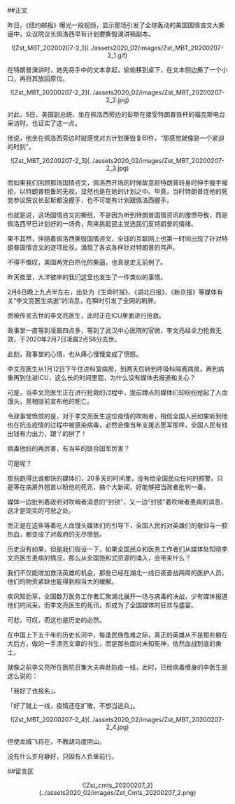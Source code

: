 ##正文

昨日，《纽约邮报》曝光一段视频，显示那场引发了全球轰动的美国国情咨文大撕逼中，众议院议长佩洛西早有计划要撕毁演讲稿副本。

 <div align="center">![Zst_MBT_20200207-2_1](../assets2020_02/images/Zst_MBT_20200207-2_1.gif)</div>

在特朗普演讲时，她先将手中的文本拿起，偷偷移到桌下，在文本侧边撕了一个小口，再将其放回原位。

 <div align="center">![Zst_MBT_20200207-2_2](../assets2020_02/images/Zst_MBT_20200207-2_2.jpg)</div>

对此，5日，美国副总统、坐在佩洛西旁边的彭斯在接受特朗普铁杆的福克斯电台采访时，也证实了这一点。

他说，他坐在佩洛西旁边时就感觉对方计划撕毁复印件，“那感觉就像是一个紧迫的时刻”。

 <div align="center">![Zst_MBT_20200207-2_3](../assets2020_02/images/Zst_MBT_20200207-2_3.jpg)</div>

而如果我们回顾那场国情咨文，佩洛西开场的时候故意趁特朗普转身时伸手握手被拒，以特朗普粗鲁的无视，显然也是在她的计划之中。毕竟，当时特朗普连他的死党参议院议长彭斯都没握手，也不可能有计划跟佩洛西握手。

也就是说，这场国情咨文的撕纸，不是因为听到特朗普国情资讯的激愤导致，而是佩洛西早已计划好的一场秀，用来挑起民主党选民们反特朗普的情绪。

果不其然，伴随着佩洛西撕毁国情咨文，全球的互联网上也第一时间出现了针对特朗普国情咨文的逐项批驳，涌现了各式各样针对特朗普的骂声。

不得不慨叹，美国两党白热化的撕逼，也真是史无前例了。

昨天夜里，大洋彼岸的我们这里也发生了一件类似的事情。

2月6日晚上九点半左右，出处为《生命时报》、《湖北日报》、《新京报》等媒体有关“李文亮医生病逝”的消息，在瞬时引发了全网的刷屏。

而被传言去世的李文亮医生，此时正在ICU里面进行抢救。

政事堂一直等到凌晨四点多，等到了武汉中心医院的官微，李文亮经全力抢救无效，于2020年2月7日凌晨2点58分去世。

此刻，政事堂的心情，也从痛心慢慢变成了愤怒。

李文亮医生从1月12日下午住进科室病房，到两天后转到呼吸科隔离病房，再到病重再到住进ICU，这么长的时间里面，为什么没有媒体去报道和关心？

可是，当李文亮医生正在进行抢救的过程中，提前蹲点的媒体们却纷纷抢起了人血馒头，竞相提前宣布他的死亡。

令政事堂愤恨的是，对于李文亮医生这位疫情的吹哨者，相信全国人民如果听到他也在抗击疫情的过程中被感染病毒，必然会像当年支援志愿军那样，全国人民有钱出钱有力出力，跟丫的拼了！

病毒他妈的再厉害，有当年的联合国军厉害？

可是呢？

那些跑得比谁都快的媒体们，20多天的时间里，没有给全国民众任何的预警，只是等在病房外翘首以盼他的死讯，搞个大新闻，好能够把当政者批判一番。

媒体一边批判着政府对吹哨者消息的"封锁"，又一边“封锁"着吹哨者患病的消息，这才是现实的可悲之处。

而正是在这些等着吃人血馒头媒体们的引导下，全国人民的对英雄们的敬仰与一腔热血，都变成了对政府的无尽愤怒。

历史没有如果，但是我们假设一下，如果全国民众和医务工作者们从媒体处知晓李文亮医生患病的情况，那么从全国饱和式资源的涌入，会带来什么？

我们不仅能增加救活英雄的机会，那些已经在湖北一线日夜奋战两周的医护人员，他们的物资紧缺也能得到相当大的缓解。

疾风知劲草，全国数万医务工作者汇聚湖北展开一场与病毒的决战，少有媒体报道他们的风采，而李文亮医生的死讯，却成为了全国媒体的狂欢与盛宴。

可悲，可叹，而这也是历史的必然。

在中国上下五千年的历史长河中，每逢民族危难之际，真正的英雄从不是那些躺在大后方，做的一手漂亮文章的书生，而是那些面对未知死神，依然血战到底的勇士。

就像之前李文亮所在医院召集大夫奔赴防疫一线，此时，已经病毒缠身的李医生是这么说的：

「我好了也报名」。

「好了就上一线，疫情还在扩散，不想当逃兵」。

 <div align="center">![Zst_MBT_20200207-2_4](../assets2020_02/images/Zst_MBT_20200207-2_4.jpg)</div>

但使龙城飞将在，不教胡马度阴山。

没有什么岁月静好，只因有人负重前行。

##留言区
 <div align="center">![Zst_cmts_20200207_2](../assets2020_02/images/Zst_Cmts_20200207_2.png)</div>